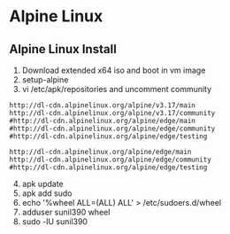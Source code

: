 # Alpine Linux


## Alpine Linux Install

1. Download extended x64 iso and boot in vm image
2. setup-alpine
3. vi /etc/apk/repositories and uncomment community
```
http://dl-cdn.alpinelinux.org/alpine/v3.17/main
http://dl-cdn.alpinelinux.org/alpine/v3.17/community
#http://dl-cdn.alpinelinux.org/alpine/edge/main
#http://dl-cdn.alpinelinux.org/alpine/edge/community
#http://dl-cdn.alpinelinux.org/alpine/edge/testing

http://dl-cdn.alpinelinux.org/alpine/edge/main
http://dl-cdn.alpinelinux.org/alpine/edge/community
#http://dl-cdn.alpinelinux.org/alpine/edge/testing
```
4. apk update
5. apk add sudo
6. echo '%wheel ALL=(ALL) ALL' > /etc/sudoers.d/wheel
7. adduser sunil390 wheel
8. sudo -lU sunil390

